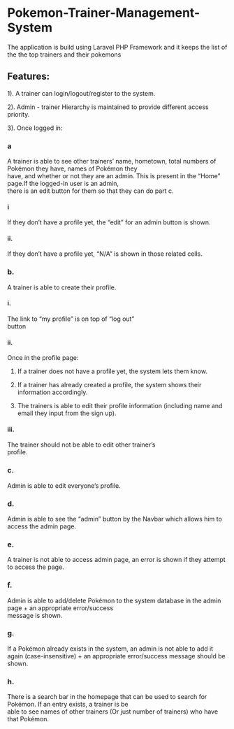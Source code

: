 # Pokemon-Trainer-Management-System
The application is build using Laravel PHP Framework and it keeps the list of the the top trainers and their pokemons

## Features:
1).	A	trainer can	login/logout/register	to the	system.

2).	Admin - trainer Hierarchy is maintained to provide different access priority.

3).	Once	logged	in:

### a
A	trainer	is	able	to	see	other	trainers’	name,	hometown,	total	numbers	of	Pokémon they	have,	names	of	Pokémon they	
have,	and	whether	or	not	they	are	an	admin.	This	is present in the “Home” page.If the	logged-in	user	is	an	admin,	
there	is	an	edit	button	for	them	so	that	they	can	do	part	c.	

#### i 
If	they	don’t	have	a	profile	yet,	the	“edit”	for	an	admin	button	is	shown.

#### ii.
If	they	don’t	have	a	profile	yet,	“N/A”	is	shown	in	those	related	cells.

### b.
A	trainer	is	able	to	create	their	profile.	

#### i.
The	link	to	“my	profile”	is	on	top	of	“log	out”	
button	
#### ii.
Once	in	the	profile	page:

1. If	a	trainer	does	not	have	a profile	yet,	the	system lets	them	know.	

2. If	a	trainer	has	already	created	a	profile,	the	system	shows	their	information	accordingly.

3. The	trainers is	able	to	edit	their	profile	information (including	name	and	email they	input	from	the	sign	up).

#### iii. 
The	trainer	should	not	be	able	to	edit	other	trainer’s	
profile.

### c. 
Admin is	able	to	edit	everyone’s	profile.

### d.
Admin is able to	see	the “admin” button by	the	Navbar which allows him to access	the	admin	page.

### e.
A	trainer	is not	able	to	access	admin	page,	an	error	is	shown	if	they	attempt	to	access	the	page.

### f.
Admin	is	able	to	add/delete	Pokémon to	the	system	database in	the	admin	page +	an	appropriate	error/success	
message	is	shown.

### g. 
If	a	Pokémon already	exists	in	the	system,	an	admin	is	not	able	to	add	it	again	(case-insensitive)	+	an	appropriate	
error/success	message	should	be	shown.

### h. 
There	is	a	search	bar	in	the	homepage	that	can	be	used to	search	for	Pokémon.	If	an	entry	exists,	a	trainer	is	be	
able	to	see	names	of	other trainers (Or just	number	of	trainers) who	have	that	Pokémon.

